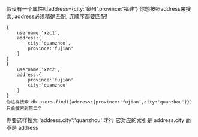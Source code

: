 假设有一个属性叫address={city:'泉州',province:'福建'}
你想按照address来搜索, address必须精确匹配, 连顺序都要匹配!

```
{
	username:'xzc1',
	address:{
		city:'quanzhou',
		province:'fujian'
	}
}
{
	username:'xzc2',
	address:{
		province:'fujian'
		city:'quanzhou'
	}
}
你这样搜索 db.users.find({address:{province:'fujian',city:'quanzhou'}})
只会搜索到第二个
```
你要这样搜索 'address.city':'quanzhou' 才行
它对应的索引是 address.city 而不是 address

